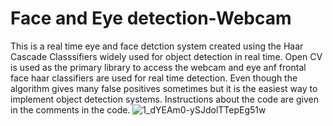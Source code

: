 # Face and Eye detection-Webcam
This is a real time eye and face detction system created using the Haar Cascade Classsifiers widely used for object detection in real time. Open CV is used as the primary library to access the webcam and eye anf frontal face haar classifiers are used for real time detection. Even though the algorithm gives many false positives sometimes but it is the easiest way to implement object detection systems. Instructions about the code are given in the comments in the code.
![1_dYEAm0-ySJdolTTepEg51w](https://user-images.githubusercontent.com/115879307/209424480-50f40630-f903-4533-a24f-5e5e41865cf8.jpeg)
